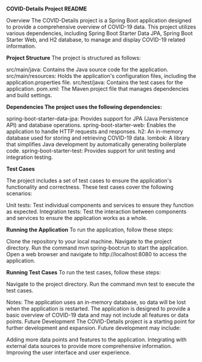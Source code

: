 **COVID-Details Project README**

Overview
The COVID-Details project is a Spring Boot application designed to provide a comprehensive overview of COVID-19 data. This project utilizes various dependencies, including Spring Boot Starter Data JPA, Spring Boot Starter Web, and H2 database, to manage and display COVID-19 related information.

**Project Structure**
The project is structured as follows:

src/main/java: Contains the Java source code for the application.
src/main/resources: Holds the application's configuration files, including the application.properties file.
src/test/java: Contains the test cases for the application.
pom.xml: The Maven project file that manages dependencies and build settings.

**Dependencies
The project uses the following dependencies:**

spring-boot-starter-data-jpa: Provides support for JPA (Java Persistence API) and database operations.
spring-boot-starter-web: Enables the application to handle HTTP requests and responses.
h2: An in-memory database used for storing and retrieving COVID-19 data.
lombok: A library that simplifies Java development by automatically generating boilerplate code.
spring-boot-starter-test: Provides support for unit testing and integration testing.

**Test Cases**

The project includes a set of test cases to ensure the application's functionality and correctness. These test cases cover the following scenarios:

Unit tests: Test individual components and services to ensure they function as expected.
Integration tests: Test the interaction between components and services to ensure the application works as a whole.

**Running the Application**
To run the application, follow these steps:

Clone the repository to your local machine.
Navigate to the project directory.
Run the command mvn spring-boot:run to start the application.
Open a web browser and navigate to http://localhost:8080 to access the application.

**Running Test Cases**
To run the test cases, follow these steps:

Navigate to the project directory.
Run the command mvn test to execute the test cases.

Notes:
The application uses an in-memory database, so data will be lost when the application is restarted.
The application is designed to provide a basic overview of COVID-19 data and may not include all features or data points.
Future Development
The COVID-Details project is a starting point for further development and expansion. Future development may include:

Adding more data points and features to the application.
Integrating with external data sources to provide more comprehensive information.
Improving the user interface and user experience.